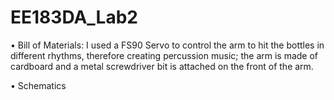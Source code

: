 # EE183DA_Lab2

•	Bill of Materials:
I used a FS90 Servo to control the arm to hit the bottles in different rhythms, therefore creating percussion music; the arm is made of cardboard and a metal screwdriver bit is attached on the front of the arm.

•	Schematics
